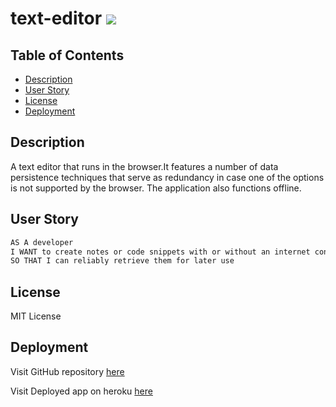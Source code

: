 # text-editor ![](https://img.shields.io/badge/MIT-License-green)

## Table of Contents

- [Description](#description)
- [User Story](#user-story)
- [License](#license)
- [Deployment](#deployment)

## Description

A text editor that runs in the browser.It features a number of data persistence techniques that serve as redundancy in case one of the options is not supported by the browser. The application also functions offline.

## User Story

```md
AS A developer
I WANT to create notes or code snippets with or without an internet connection
SO THAT I can reliably retrieve them for later use
```

## License

MIT License

## Deployment

Visit GitHub repository [here](https://github.com/Mkn01/text-editor/tree/dev)

Visit Deployed app on heroku [here](https://a-text-editor.herokuapp.com//)
